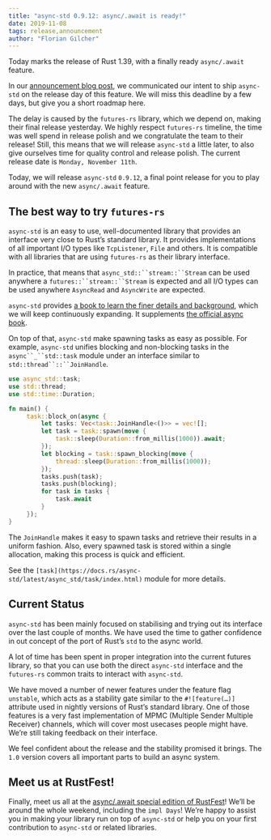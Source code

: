 ```yaml
---
title: "async-std 0.9.12: async/.await is ready!"
date: 2019-11-08
tags: release,announcement
author: "Florian Gilcher"
---
```


Today marks the release of Rust 1.39, with a finally ready `async/.await` feature.

In our [announcement blog post](https://async.rs/blog/announcing-async-std/), we communicated our intent to ship `async-std` on the release day of this feature. We will miss this deadline by a few days, but give you a short roadmap here.

The delay is caused by the `futures-rs` library, which we depend on, making their final release yesterday. We highly respect `futures-rs` timeline, the time was well spend in release polish and we congratulate the team to their release! Still, this means that we will release `async-std` a little later, to also give ourselves time for quality control and release polish. The current release date is `Monday, November 11th`.

Today, we will release `async-std` `0.9.12`, a final point release for you to play around with the new `async/.await` feature.

## The best way to try `futures-rs`

`async-std` is an easy to use, well-documented library that provides an interface very close to Rust’s standard library. It provides implementations of all important I/O types like `TcpListener`, `File` and others. It is compatible with all libraries that are using `futures-rs` as their library interface.

In practice, that means that `async_std::``stream::``Stream` can be used anywhere a `futures::``stream::``Stream` is expected and all I/O types can be used anywhere `AsyncRead` and `AsyncWrite` are expected.

`async-std` provides [a book to learn the finer details and background](https://book.async.rs), which we will keep continuously expanding. It supplements [the official async book](https://rust-lang.github.io/async-book/).

On top of that, `async-std` make spawning tasks as easy as possible. For example, `async-std` unifies blocking and non-blocking tasks in the `async``_``std::task` module under an interface similar to `std::thread``::``JoinHandle`.

```rust
use async_std::task;
use std::thread;
use std::time::Duration;

fn main() {
     task::block_on(async {
         let tasks: Vec<task::JoinHandle<()>> = vec![];
         let task = task::spawn(move {
             task::sleep(Duration::from_millis(1000)).await;
         });
         let blocking = task::spawn_blocking(move {
             thread::sleep(Duration::from_millis(1000));
         });
         tasks.push(task);
         tasks.push(blocking);
         for task in tasks {
             task.await
         }
     });
}
```

The `JoinHandle` makes it easy to spawn tasks and retrieve their results in a uniform fashion. Also, every spawned task is stored within a single allocation, making this process is quick and efficient.

See the `[task](https://docs.rs/async-std/latest/async_std/task/index.html)` module for more details.

## Current Status

`async-std` has been mainly focused on stabilising and trying out its interface over the last couple of months. We have used the time to gather confidence in out concept of the port of Rust’s `std` to the async world.

A lot of time has been spent in proper integration into the current futures library, so that you can use both the direct `async-std` interface and the `futures-rs` common traits to interact with `async-std`.

We have moved a number of newer features under the feature flag `unstable`, which acts as a stability gate similar to the `#![feature(…)]` attribute used in nightly versions of Rust’s standard library. One of those features is a very fast implementation of MPMC (Multiple Sender Multiple Receiver) channels, which will cover most usecases people might have. We’re still taking feedback on their interface.

We feel confident about the release and the stability promised it brings. The `1.0` version covers all important parts to build an async system.

## Meet us at RustFest!

Finally, meet us all at the [async/.await special edition of RustFest](https://twitter.com/RustFest/status/1192450042084376576)! We’ll be around the whole weekend, including the `impl Days`! We’re happy to assist you in making your library run on top of `async-std` or help you on your first contribution to `async-std` or related libraries.

